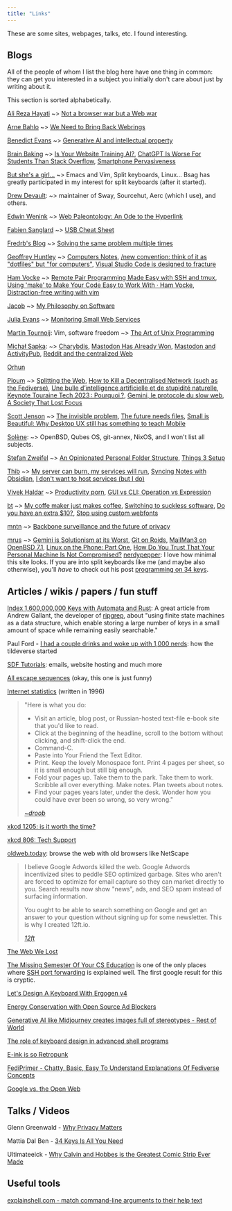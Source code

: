 ```yaml
---
title: "Links"
---
```


These are some sites, webpages, talks, etc. I found interesting.

## Blogs

All of the people of whom I list the blog here have one thing in common: they can get you interested in a subject you initially don't care about just by writing about it.

This section is sorted alphabetically.

[Ali Reza Hayati](https://alirezahayati.com/) ~> [Not a browser war but a Web war](https://alirezahayati.com/2023/08/06/not-a-browser-war-but-a-web-war/)

[Arne Bahlo](https://arne.me/) ~> [We Need to Bring Back Webrings](https://arne.me/blog/we-need-to-bring-back-webrings)

[Benedict Evans](https://www.ben-evans.com/) ~> [Generative AI and intellectual property](https://www.ben-evans.com/benedictevans/2023/8/27/generative-ai-ad-intellectual-property)

[Brain Baking](https://brainbaking.com/) ~> [Is Your Website Training AI?](https://brainbaking.com/post/2023/04/is-your-website-training-ai/), [ChatGPT Is Worse For Students Than Stack Overflow](https://brainbaking.com/post/2023/10/chatgpt-is-worse-for-students-than-stack-overflow/), [Smartphone Pervasiveness](https://brainbaking.com/post/2024/04/smartphone-pervasiveness/)

[But she's a girl...](https://www.rousette.org.uk/) ~> Emacs and Vim, Split keyboards, Linux... Bsag has greatly participated in my interest for split keyboards (after it started).

[Drew Devault](https://drewdevault.com): ~> maintainer of Sway, Sourcehut, Aerc (which I use), and others.

[Edwin Wenink](https://www.edwinwenink.xyz/) ~> [Web Paleontology: An Ode to the Hyperlink](https://www.edwinwenink.xyz/etc/web_paleontology/)

[Fabien Sanglard](https://fabiensanglard.net/) ~> [USB Cheat Sheet](https://fabiensanglard.net/usbcheat/index.html)

[Fredrb's Blog](https://blog.fredrb.com/) ~> [Solving the same problem multiple times](https://blog.fredrb.com/2023/09/08/same-problem-multiple-times/)

[Geoffrey Huntley](https://ghuntley.com/) ~> [Computers Notes](https://ghuntley.com/notes/computers/), [/new convention: think of it as "dotfiles" but "for computers"](https://ghuntley.com/slash-new/), [Visual Studio Code is designed to fracture](https://ghuntley.com/fracture/)

[Ham Vocke](https://hamvocke.com/blog/) ~> [Remote Pair Programming Made Easy with SSH and tmux](https://hamvocke.com/blog/remote-pair-programming-with-tmux/), [Using 'make' to Make Your Code Easy to Work With · Ham Vocke](https://hamvocke.com/blog/make-for-easy-coding/), [Distraction-free writing with vim](https://hamvocke.com/blog/distraction-free-writing/)

[Jacob](https://jacobwsmith.xyz/) ~> [My Philosophy on Software](https://jacobwsmith.xyz/stories/software_philosophy.html)

[Julia Evans](https://jvns.ca/) ~> [Monitoring Small Web Services](https://jvns.ca/blog/2022/07/09/monitoring-small-web-services/)

[Martin Tournoij](https://www.arp242.net/): Vim, software freedom ~> [The Art of Unix Programming](https://www.arp242.net/the-art-of-unix-programming/)

[Michał Sapka](https://michal.sapka.me/): ~> [Charybdis](https://michal.sapka.me/articles/charybdis/), [Mastodon Has Already Won](https://michal.sapka.me/blog/2023/mastodon-has-already-won/), [Mastodon and ActivityPub](https://michal.sapka.me/articles/mastodon-activity-pub/), [Reddit and the centralized Web](https://michal.sapka.me/articles/reddit-and-the-centralized-web/)

[Orhun](https://blog.orhun.dev/)

[Ploum](https://ploum.net/index_all.html) ~> [Splitting the Web](https://ploum.net/2023-08-01-splitting-the-web.html), [How to Kill a Decentralised Network (such as the Fediverse)](https://ploum.net/2023-06-23-how-to-kill-decentralised-networks.html), [Une bulle d’intelligence artificielle et de stupidité naturelle](https://ploum.net/2024-04-04-la-bulle-ai.html), [Keynote Touraine Tech 2023 : Pourquoi ?](https://ploum.net/2023-03-30-tnt23-pourquoi.html), [Gemini, le protocole du slow web](https://ploum.net/gemini-le-protocole-du-slow-web/index.html), [A Society That Lost Focus](https://ploum.net/2024-03-18-lost-focus.html)

[Scott Jenson](https://jenson.org/) ~> [The invisible problem](https://jenson.org/text/), [The future needs files](https://jenson.org/files/), [Small is Beautiful: Why Desktop UX still has something to teach Mobile](https://jenson.org/small/)

[Solène](https://dataswamp.org/~solene/): ~> OpenBSD, Qubes OS, git-annex, NixOS, and I won't list all subjects.

[Stefan Zweifel](https://stefanzweifel.dev/) ~> [An Opinionated Personal Folder Structure](https://stefanzweifel.dev/posts/2023/09/16/an-opinionated-personal-folder-structure), [Things 3 Setup](https://stefanzweifel.dev/posts/2019/12/26/things-3-setup)

[Thib](https://ergaster.org/blog/) ~> [My server can burn, my services will run](https://ergaster.org/posts/2023/10/05-my-server-can-burn/), [Syncing Notes with Obsidian](https://ergaster.org/posts/2023/08/23-syncing-notes-with-obsidian/), [I don't want to host services (but I do)](https://ergaster.org/posts/2023/08/09-i-dont-want-to-host-services-but-i-do/)

[Vivek Haldar](https://blog.vivekhaldar.com/start) ~> [Productivity porn](https://blog.vivekhaldar.com/post/28465017852/productivity-porn), [GUI vs CLI: Operation vs Expression](https://blog.vivekhaldar.com/post/8950163616/gui-vs-cli-operation-vs-expression)

[bt](https://btxx.org/) ~> [My coffe maker just makes coffee](https://btxx.ht/one-thing/), [Switching to suckless software](https://btxx.ht/suckless/), [Do you have an extra &dollar;10?](https://btxx.ht/$10/), [Stop using custom webfonts](https://btxx.ht/webfonts/)

[mntn](https://mntn.xyz) ~> [Backbone surveillance and the future of privacy](https://mntn.xyz/posts/2021-08-28-backbone-surveillance-and-the-future-of-privacy/)

[mrus](https://xn--gckvb8fzb.com/) ~> [Gemini is Solutionism at its Worst](https://xn--gckvb8fzb.com/gemini-is-solutionism-at-its-worst#site-main), [Git on Roids](https://xn--gckvb8fzb.com/git-on-roids/#site-main), [MailMan3 on OpenBSD 7.1](https://xn--gckvb8fzb.com/mailman3-on-openbsd-71/#site-main), [Linux on the Phone: Part One](https://xn--gckvb8fzb.com/linux-on-the-phone-part-one/#site-main), [How Do You Trust That Your Personal Machine Is Not Compromised?](https://xn--gckvb8fzb.com/how-do-you-trust-that-your-personal-machine-is-not-compromised/)
[nerdypepper](https://peppe.rs): I love how minimal this site looks. If you are into split keyboards like me (and maybe also otherwise), you'll _have_ to check out his post [programming on 34 keys](https://peppe.rs/posts/programming_on_34_keys/).

## Articles / wikis / papers / fun stuff

[Index 1,600,000,000 Keys with Automata and Rust](https://blog.burntsushi.net/transducers/): A great article from Andrew Gallant, the developer of [ripgrep](https://github.com/BurntSushi/ripgrep), about "using finite state machines as a data structure, which enable storing a large number of keys in a small amount of space while remaining easily searchable."

Paul Ford - [I had a couple drinks and woke up with 1,000 nerds](https://medium.com/message/tilde-club-i-had-a-couple-drinks-and-woke-up-with-1-000-nerds-a8904f0a2ebf): how the tildeverse started

[SDF Tutorials](https://sdf.org/?tutorials): emails, website hosting and much more

[All escape sequences](https://raw.githubusercontent.com/doy/runes/master/doc/all-escapes.txt) (okay, this one is just funny)

[Internet statistics](https://www.mit.edu/~mkgray/net/) (written in 1996)

> "Here is what you do:
>
> - Visit an article, blog post, or Russian-hosted text-file e-book site that you'd like to read.
> - Click at the beginning of the headline, scroll to the bottom without clicking, and shift-click the end.
> - Command-C.
> - Paste into Your Friend the Text Editor.
> - Print. Keep the lovely Monospace font. Print 4 pages per sheet, so it is small enough but still big enough.
> - Fold your pages up. Take them to the park. Take them to work. Scribble all over everything. Make notes. Plan tweets about notes.
> - Find your pages years later, under the desk. Wonder how you could have ever been so wrong, so very wrong."
>
> <cite>[~droob](https://tilde.club/~droob/)</cite>

[xkcd 1205: is it worth the time?](https://xkcd.com/1205/)

[xkcd 806: Tech Support](https://xkcd.com/806/)

[oldweb.today](https://oldweb.today/?browser=ns3-mac#https://tarneo.fr): browse the web with old browsers like NetScape

> I believe Google Adwords killed the web. Google Adwords incentivized sites to peddle SEO optimized garbage. Sites who aren't are forced to optimize for email capture so they can market directly to you. Search results now show "news", ads, and SEO spam instead of surfacing information.
>
> You ought to be able to search something on Google and get an answer to your question without signing up for some newsletter. This is why I created 12ft.io.
>
> <cite>[12ft](https://12ft.io)</cite>

[The Web We Lost](https://www.anildash.com/2012/12/13/the_web_we_lost/)

[The Missing Semester Of Your CS Education](https://missing.csail.mit.edu/) is one of the only places where [SSH port forwarding](https://missing.csail.mit.edu/2020/command-line/#port-forwarding) is explained well. The first google result for this is cryptic.

[Let's Design A Keyboard With Ergogen v4](https://flatfootfox.com/ergogen-introduction/)

[Energy Conservation with Open Source Ad Blockers](https://www.mdpi.com/2227-7080/8/2/18)

[Generative AI like Midjourney creates images full of stereotypes - Rest of World](https://restofworld.org/2023/ai-image-stereotypes/)

[The role of keyboard design in advanced shell programs](https://nyxt.atlas.engineer/article/keyboard.org)

[E-ink is so Retropunk](https://rmkit.dev/eink-is-so-retropunk/)

[FediPrimer - Chatty, Basic, Easy To Understand Explanations Of Fediverse Concepts](http://fediprimer.org/index.php)

[Google vs. the Open Web](https://interpeer.io/blog/2023/07/google-vs-the-open-web/)

## Talks / Videos

Glenn Greenwald - [Why Privacy Matters](https://iv.renn.es/watch?v=pcSlowAhvUk)

Mattia Dal Ben - [34 Keys Is All You Need](https://iv.renn.es/watch?v=unMXQTSQEak)

Ultimateeick - [Why Calvin and Hobbes is the Greatest Comic Strip Ever Made](https://iv.renn.es/watch?v=vMD3casO_q4)

## Useful tools

[explainshell.com - match command-line arguments to their help text](https://explainshell.com/)
